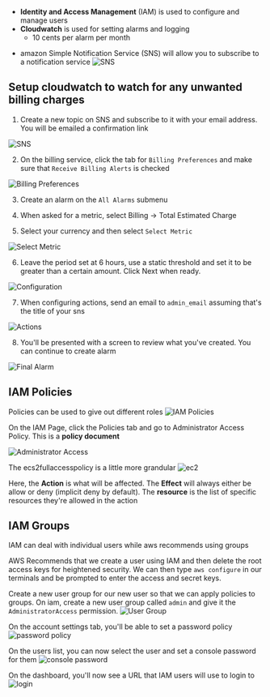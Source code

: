 - **Identity and Access Management** (IAM) is used to configure and manage users
- **Cloudwatch** is used for setting alarms and logging
  - 10 cents per alarm per month

* amazon Simple Notification Service (SNS) will allow you to subscribe to a notification service
  ![SNS](images/../res/2021-07-22-23-09-25.png)

## Setup cloudwatch to watch for any unwanted billing charges

1. Create a new topic on SNS and subscribe to it with your email address. You will be emailed a confirmation link

![SNS](images/../res/2021-07-22-23-25-01.png)

2. On the billing service, click the tab for `Billing Preferences` and make sure that `Receive Billing Alerts` is checked

![Billing Preferences](images/../res/2021-07-22-23-21-15.png)

3. Create an alarm on the `All Alarms` submenu

4. When asked for a metric, select Billing -> Total Estimated Charge

5. Select your currency and then select `Select Metric`

![Select Metric](images/../res/2021-07-22-23-38-25.png)

6. Leave the period set at 6 hours, use a static threshold and set it to be greater than a certain amount. Click Next when ready.

![Configuration](images/../res/2021-07-22-23-41-20.png)

7. When configuring actions, send an email to `admin_email` assuming that's the title of your sns

![Actions](images/../res/2021-07-22-23-44-04.png)

8. You'll be presented with a screen to review what you've created. You can continue to create alarm

![Final Alarm](images/../res/2021-07-22-23-58-59.png)

## IAM Policies

Policies can be used to give out different roles ![IAM Policies](images/../res/2021-07-23-00-02-17.png)

On the IAM Page, click the Policies tab and go to Administrator Access Policy. This is a **policy document**

![Administrator Access](images/../res/2021-07-23-00-31-00.png)

The ecs2fullaccesspolicy is a little more grandular ![ec2](images/../res/2021-07-23-00-33-20.png)

Here, the **Action** is what will be affected. The **Effect** will always either be allow or deny (implicit deny by default). The **resource** is the list of specific resources they're allowed in the action

## IAM Groups

IAM can deal with individual users while aws recommends using groups

AWS Recommends that we create a user using IAM and then delete the root access keys for heightened security. We can then type `aws configure` in our terminals and be prompted to enter the access and secret keys.

Create a new user group for our new user so that we can apply policies to groups. On iam, create a new user group called `admin` and give it the `AdministratorAccess` permission. ![User Group](images/../res/2021-07-23-00-53-40.png)

On the account settings tab, you'll be able to set a password policy ![password policy](images/../res/2021-07-23-00-55-44.png)

On the users list, you can now select the user and set a console password for them ![console password](images/../res/2021-07-23-00-58-31.png)

On the dashboard, you'll now see a URL that IAM users will use to login to ![login](images/../res/2021-07-23-01-01-59.png)
